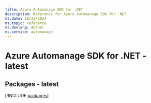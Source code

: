 ```yaml
---
title: Azure Automanage SDK for .NET
description: Reference for Azure Automanage SDK for .NET
ms.date: 10/23/2024
ms.topic: reference
ms.devlang: dotnet
ms.service: automanage
---
```

# Azure Automanage SDK for .NET - latest
## Packages - latest
[!INCLUDE [packages](automanage-index.md)]